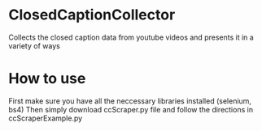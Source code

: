 # ClosedCaptionCollector
Collects the closed caption data from youtube videos and presents it in a variety of ways

# How to use
First make sure you have all the neccessary libraries installed (selenium, bs4) 
Then simply download ccScraper.py file and follow the directions in ccScraperExample.py
